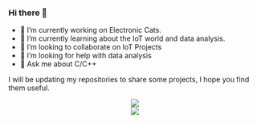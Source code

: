 ### Hi there 👋

<!--
**YoshiDev22/YoshiDev22** is a ✨ _special_ ✨ repository because its `README.md` (this file) appears on your GitHub profile.

Here are some ideas to get you started:

- 📫 How to reach me: ...
- 😄 Pronouns: ...
- ⚡ Fun fact: ...
-->
- 🔭 I’m currently working on Electronic Cats.
- 🌱 I’m currently learning about the IoT world and data analysis.
- 👯 I’m looking to collaborate on IoT Projects
- 🤔 I’m looking for help with data analysis
- 💬 Ask me about C/C++

I will be updating my repositories to share some projects, I hope you find them useful.

<div align="center">
    <img src="https://github-readme-stats.vercel.app/api?username=yoshidev22&show_icons=true&count_privattrue&hide=issues&border_radius=20&theme=tokyonight" />
</div>

<div align="center">
    <img src="https://github-readme-stats.vercel.app/api/top-langs/?username=yoshidev22&hide=c,makefile,batchfile,assembly,vhdl&langs_count=7&exclude_repo=js-course&border_radius=20&theme=tokyonight">
</div>
